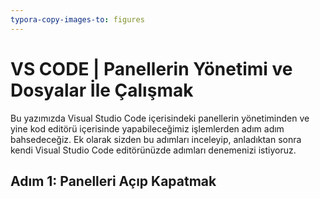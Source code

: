 ```yaml
---
typora-copy-images-to: figures
---
```


# VS CODE | Panellerin Yönetimi ve Dosyalar İle Çalışmak	



Bu yazımızda Visual Studio Code içerisindeki panellerin yönetiminden ve yine kod editörü içerisinde yapabileceğimiz işlemlerden adım adım bahsedeceğiz. Ek olarak sizden bu adımları inceleyip, anladıktan sonra kendi Visual Studio Code editörünüzde adımları denemenizi istiyoruz. 



## Adım 1: Panelleri Açıp Kapatmak



